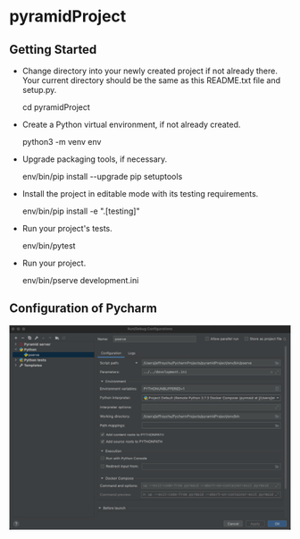 pyramidProject
==============

Getting Started
---------------

- Change directory into your newly created project if not already there. Your
  current directory should be the same as this README.txt file and setup.py.

    cd pyramidProject

- Create a Python virtual environment, if not already created.

    python3 -m venv env

- Upgrade packaging tools, if necessary.

    env/bin/pip install --upgrade pip setuptools

- Install the project in editable mode with its testing requirements.

    env/bin/pip install -e ".[testing]"

- Run your project's tests.

    env/bin/pytest

- Run your project.

    env/bin/pserve development.ini



## Configuration of Pycharm

![development](./images/development.png)



[Configure]: https://www.jetbrains.com/help/pycharm/using-docker-compose-as-a-remote-interpreter.html	"Configure an interpreter using Docker Compose"

